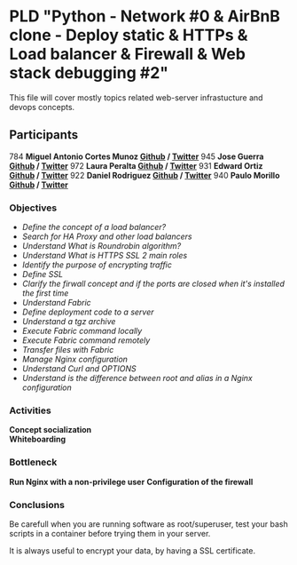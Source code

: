 # PLD "Python - Network #0 & AirBnB clone - Deploy static & HTTPs & Load balancer & Firewall & Web stack debugging #2"

This file will cover mostly topics related web-server infrastucture and devops concepts.

## Participants

784 **Miguel Antonio Cortes Munoz [Github](https://github.com/miguel-dev) / [Twitter](https://twitter.com/Heuristicas)**
945 **Jose Guerra [Github](https://github.com/arq-gabo) / [Twitter](https://twitter.com/prototipo3d)**
972 **Laura Peralta [Github](https://github.com/LauraPeraltaV85) / [Twitter](https://twitter.com/darkmagier)**
931 **Edward Ortiz [Github](https://github.com/edward0rtiz) / [Twitter](https://twitter.com/edward0rtiz)**
922 **Daniel Rodriguez [Github](https://github.com/dr2d4) / [Twitter](https://twitter.com/dr2d4)**
940 **Paulo Morillo [Github](https://github.com/PauloMorillo) / [Twitter](https://twitter.com/PAULOMORILLO39)**

### Objectives

- _Define the concept of a load balancer?_
- _Search for HA Proxy and other load balancers_
- _Understand What is Roundrobin algorithm?_
- _Understand What is HTTPS SSL 2 main roles_
- _Identify the purpose of encrypting traffic_
- _Define SSL_
- _Clarify the firwall concept and if the ports are closed when it's installed the first time_
- _Understand Fabric_
- _Define deployment code to a server_
- _Understand a tgz archive_
- _Execute Fabric command locally_
- _Execute Fabric command remotely_
- _Transfer files with Fabric_
- _Manage Nginx configuration_
- _Understand Curl and OPTIONS_
- _Understand is the difference between root and alias in a Nginx configuration_

### Activities
**Concept socialization**  
**Whiteboarding** 

### Bottleneck
**Run Nginx with a non-privilege user**
**Configuration of the firewall**

### Conclusions
Be carefull when you are running software as root/superuser, test your bash scripts in a container before trying them in your server. 

It is always useful to encrypt your data, by having a SSL certificate. 
